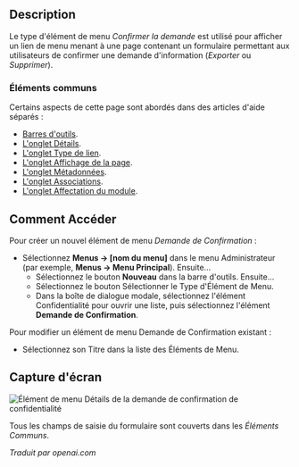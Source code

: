 <!-- Filename: Help4.x:Menu_Item:_Confirm_Request  / Display title: Élement de Menu : Confirmer la Demande -->

## Description

Le type d'élément de menu *Confirmer la demande* est utilisé pour afficher un lien de menu menant à une page contenant un formulaire permettant aux utilisateurs de confirmer une demande d'information (*Exporter* ou *Supprimer*).

### Éléments communs

Certains aspects de cette page sont abordés dans des articles d'aide séparés :

* [Barres d'outils](jdocmanual?article=help/common-elements/toolbars).
* [L'onglet Détails](jdocmanual?article=help/menu-items-common/menu-item-details).
* [L'onglet Type de lien](jdocmanual?article=help/menu-items-common/menu-item-link-type).
* [L'onglet Affichage de la page](jdocmanual?article=help/menu-items-common/menu-item-page-display).
* [L'onglet Métadonnées](jdocmanual?article=help/menu-items-common/menu-item-metadata).
* [L'onglet Associations](jdocmanual?article=help/common-elements/edit-associations).
* [L'onglet Affectation du module](jdocmanual?article=help/menu-items-common/menu-item-module-assignment).

## Comment Accéder

Pour créer un nouvel élément de menu *Demande de Confirmation* :

- Sélectionnez **Menus → \[nom du menu\]** dans le menu Administrateur
  (par exemple, **Menus → Menu Principal**). Ensuite...
  - Sélectionnez le bouton **Nouveau** dans la barre d'outils. Ensuite...
  - Sélectionnez le bouton Sélectionner le Type d'Élément de Menu.
  - Dans la boîte de dialogue modale, sélectionnez l'élément Confidentialité pour ouvrir une liste, puis
    sélectionnez l'élément **Demande de Confirmation**.

Pour modifier un élément de menu Demande de Confirmation existant :

- Sélectionnez son Titre dans la liste des Éléments de Menu.

## Capture d'écran

![Élément de menu Détails de la demande de confirmation de confidentialité](../../../fr/images/menu-items/privacy-confirm-request-details-tab.png)

Tous les champs de saisie du formulaire sont couverts dans les *Éléments Communs*.

*Traduit par openai.com*

